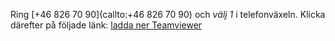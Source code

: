Ring [+46 826 70 90](callto:+46 826 70 90) och *välj 1* i telefonväxeln. Klicka därefter på följade länk: <a href="http://get.teamviewer.com/j8dvucq" target="_blank">ladda ner Teamviewer</a>
